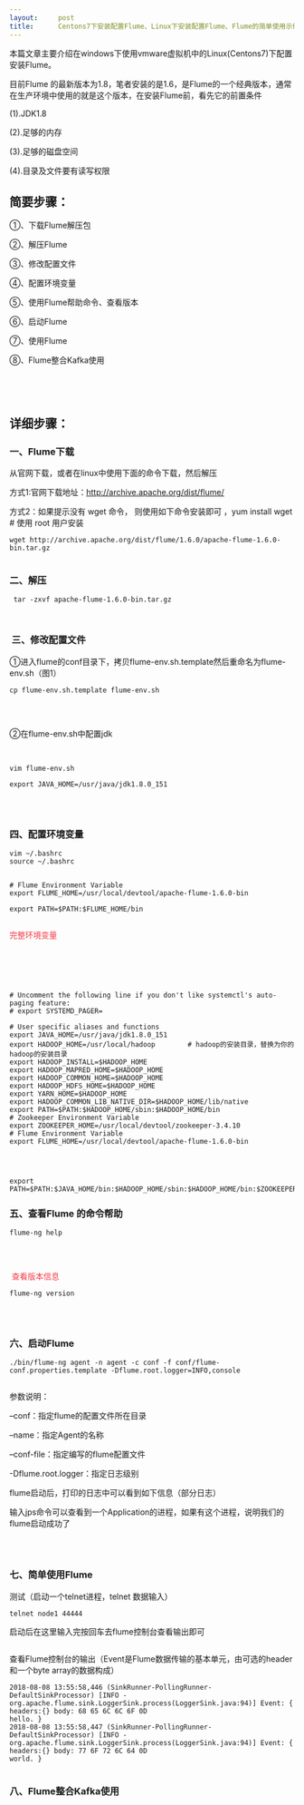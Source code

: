 ```yaml
---
layout:     post
title:      Centons7下安装配置Flume、Linux下安装配置Flume、Flume的简单使用示例、Flume整合Kafka使用
---
```

<div id="article_content" class="article_content clearfix csdn-tracking-statistics" data-pid="blog" data-mod="popu_307" data-dsm="post">
								            <link rel="stylesheet" href="https://csdnimg.cn/release/phoenix/template/css/ck_htmledit_views-f76675cdea.css">
						<div class="htmledit_views" id="content_views">
                <p>本篇文章主要介绍在windows下使用vmware虚拟机中的Linux(Centons7)下配置安装Flume。</p>

<p>目前Flume 的最新版本为1.8，笔者安装的是1.6，是Flume的一个经典版本，通常在生产环境中使用的就是这个版本，在安装Flume前，看先它的前置条件 </p>

<p>(1).JDK1.8 </p>

<p>(2).足够的内存 </p>

<p>(3).足够的磁盘空间 </p>

<p>(4).目录及文件要有读写权限</p>

<h2>简要步骤：</h2>

<p>①、下载Flume解压包</p>

<p>②、解压Flume</p>

<p>③、修改配置文件</p>

<p>④、配置环境变量</p>

<p>⑤、使用Flume帮助命令、查看版本</p>

<p>⑥、启动Flume</p>

<p>⑦、使用Flume</p>

<p>⑧、Flume整合Kafka使用</p>

<p> </p>

<h2><br>
详细步骤：</h2>

<h3>一、Flume下载</h3>

<p>从官网下载，或者在linux中使用下面的命令下载，然后解压</p>

<p>方式1:官网下载地址：<a href="http://archive.apache.org/dist/flume/" rel="nofollow">http://archive.apache.org/dist/flume/</a> </p>

<p>方式2：如果提示没有 wget 命令， 则使用如下命令安装即可 ，yum install wget # 使用 root 用户安装</p>

<pre class="has">
<code>wget http://archive.apache.org/dist/flume/1.6.0/apache-flume-1.6.0-bin.tar.gz</code></pre>

<p><img alt="" class="has" src="https://img-blog.csdnimg.cn/20181107221109370.png?x-oss-process=image/watermark,type_ZmFuZ3poZW5naGVpdGk,shadow_10,text_aHR0cHM6Ly9ibG9nLmNzZG4ubmV0L3pqaF83NDYxNDAxMjk=,size_16,color_FFFFFF,t_70"></p>

<h3>二、解压</h3>

<pre class="has">
<code> tar -zxvf apache-flume-1.6.0-bin.tar.gz </code></pre>

<p><img alt="" class="has" src="https://img-blog.csdnimg.cn/20181107221625617.png?x-oss-process=image/watermark,type_ZmFuZ3poZW5naGVpdGk,shadow_10,text_aHR0cHM6Ly9ibG9nLmNzZG4ubmV0L3pqaF83NDYxNDAxMjk=,size_16,color_FFFFFF,t_70"></p>

<p><img alt="" class="has" src="https://img-blog.csdnimg.cn/20181107221740181.png?x-oss-process=image/watermark,type_ZmFuZ3poZW5naGVpdGk,shadow_10,text_aHR0cHM6Ly9ibG9nLmNzZG4ubmV0L3pqaF83NDYxNDAxMjk=,size_16,color_FFFFFF,t_70"></p>

<h3> 三、修改配置文件</h3>

<p>①进入flume的conf目录下，拷贝flume-env.sh.template然后重命名为flume-env.sh（图1）</p>

<pre class="has">
<code>cp flume-env.sh.template flume-env.sh</code></pre>

<p><img alt="" class="has" src="https://img-blog.csdnimg.cn/20181107221918218.png?x-oss-process=image/watermark,type_ZmFuZ3poZW5naGVpdGk,shadow_10,text_aHR0cHM6Ly9ibG9nLmNzZG4ubmV0L3pqaF83NDYxNDAxMjk=,size_16,color_FFFFFF,t_70"></p>

<p> </p>

<p>②在flume-env.sh中配置jdk</p>

<p> </p>

<pre class="has">
<code>vim flume-env.sh

export JAVA_HOME=/usr/java/jdk1.8.0_151</code></pre>

<p><img alt="" class="has" src="https://img-blog.csdnimg.cn/20181107222058979.png?x-oss-process=image/watermark,type_ZmFuZ3poZW5naGVpdGk,shadow_10,text_aHR0cHM6Ly9ibG9nLmNzZG4ubmV0L3pqaF83NDYxNDAxMjk=,size_16,color_FFFFFF,t_70"></p>

<p> </p>

<h3>四、配置环境变量</h3>

<pre class="has">
<code>vim ~/.bashrc 
source ~/.bashrc 


# Flume Environment Variable
export FLUME_HOME=/usr/local/devtool/apache-flume-1.6.0-bin

export PATH=$PATH:$FLUME_HOME/bin</code></pre>

<p><img alt="" class="has" src="https://img-blog.csdnimg.cn/2018110722224134.png?x-oss-process=image/watermark,type_ZmFuZ3poZW5naGVpdGk,shadow_10,text_aHR0cHM6Ly9ibG9nLmNzZG4ubmV0L3pqaF83NDYxNDAxMjk=,size_16,color_FFFFFF,t_70"></p>

<p><span style="color:#f33b45;">完整环境变量</span> </p>

<p> </p>

<p> </p>

<pre class="has">
<code>
# Uncomment the following line if you don't like systemctl's auto-paging feature:
# export SYSTEMD_PAGER=

# User specific aliases and functions
export JAVA_HOME=/usr/java/jdk1.8.0_151
export HADOOP_HOME=/usr/local/hadoop        # hadoop的安装目录，替换为你的hadoop的安装目录
export HADOOP_INSTALL=$HADOOP_HOME
export HADOOP_MAPRED_HOME=$HADOOP_HOME
export HADOOP_COMMON_HOME=$HADOOP_HOME
export HADOOP_HDFS_HOME=$HADOOP_HOME
export YARN_HOME=$HADOOP_HOME
export HADOOP_COMMON_LIB_NATIVE_DIR=$HADOOP_HOME/lib/native
export PATH=$PATH:$HADOOP_HOME/sbin:$HADOOP_HOME/bin
# Zookeeper Environment Variable
export ZOOKEEPER_HOME=/usr/local/devtool/zookeeper-3.4.10
# Flume Environment Variable
export FLUME_HOME=/usr/local/devtool/apache-flume-1.6.0-bin




export PATH=$PATH:$JAVA_HOME/bin:$HADOOP_HOME/sbin:$HADOOP_HOME/bin:$ZOOKEEPER_HOME/bin:$FLUME_HOME/bin
</code></pre>

<h3>五、查看Flume 的命令帮助</h3>

<pre class="has">
<code>flume-ng help</code></pre>

<p><img alt="" class="has" src="https://img-blog.csdnimg.cn/20181107222452844.png?x-oss-process=image/watermark,type_ZmFuZ3poZW5naGVpdGk,shadow_10,text_aHR0cHM6Ly9ibG9nLmNzZG4ubmV0L3pqaF83NDYxNDAxMjk=,size_16,color_FFFFFF,t_70"></p>

<p> </p>

<p><span style="color:#f33b45;"> 查看版本信息</span></p>

<pre class="has">
<code>flume-ng version</code></pre>

<p><img alt="" class="has" src="https://img-blog.csdnimg.cn/2018110722253566.png?x-oss-process=image/watermark,type_ZmFuZ3poZW5naGVpdGk,shadow_10,text_aHR0cHM6Ly9ibG9nLmNzZG4ubmV0L3pqaF83NDYxNDAxMjk=,size_16,color_FFFFFF,t_70"></p>

<p> </p>

<h3>六、启动Flume</h3>

<pre class="has">
<code>./bin/flume-ng agent -n agent -c conf -f conf/flume-conf.properties.template -Dflume.root.logger=INFO,console</code></pre>

<p><img alt="" class="has" src="https://img-blog.csdnimg.cn/20181107222656657.png?x-oss-process=image/watermark,type_ZmFuZ3poZW5naGVpdGk,shadow_10,text_aHR0cHM6Ly9ibG9nLmNzZG4ubmV0L3pqaF83NDYxNDAxMjk=,size_16,color_FFFFFF,t_70"></p>

<p>参数说明： </p>

<p>–conf：指定flume的配置文件所在目录 </p>

<p>–name：指定Agent的名称 </p>

<p>–conf-file：指定编写的flume配置文件 </p>

<p>-Dflume.root.logger：指定日志级别</p>

<p>flume启动后，打印的日志中可以看到如下信息（部分日志）</p>

<p>输入jps命令可以查看到一个Application的进程，如果有这个进程，说明我们的flume启动成功了</p>

<p><img alt="" class="has" src="https://img-blog.csdnimg.cn/2018111717495865.png?x-oss-process=image/watermark,type_ZmFuZ3poZW5naGVpdGk,shadow_10,text_aHR0cHM6Ly9ibG9nLmNzZG4ubmV0L3pqaF83NDYxNDAxMjk=,size_16,color_FFFFFF,t_70"></p>

<p> </p>

<h3>七、简单使用Flume</h3>

<p>测试（启动一个telnet进程，telnet 数据输入）</p>

<pre class="has">
<code>telnet node1 44444</code></pre>

<p>启动后在这里输入完按回车去flume控制台查看输出即可</p>

<p><img alt="" class="has" src="https://img-blog.csdnimg.cn/20181117175040829.png?x-oss-process=image/watermark,type_ZmFuZ3poZW5naGVpdGk,shadow_10,text_aHR0cHM6Ly9ibG9nLmNzZG4ubmV0L3pqaF83NDYxNDAxMjk=,size_16,color_FFFFFF,t_70"></p>

<p>查看Flume控制台的输出（Event是Flume数据传输的基本单元，由可选的header和一个byte array的数据构成）</p>

<pre class="has">
<code>2018-08-08 13:55:58,446 (SinkRunner-PollingRunner-DefaultSinkProcessor) [INFO - org.apache.flume.sink.LoggerSink.process(LoggerSink.java:94)] Event: { headers:{} body: 68 65 6C 6C 6F 0D                               hello. }
2018-08-08 13:55:58,447 (SinkRunner-PollingRunner-DefaultSinkProcessor) [INFO - org.apache.flume.sink.LoggerSink.process(LoggerSink.java:94)] Event: { headers:{} body: 77 6F 72 6C 64 0D                               world. }</code></pre>

<p><img alt="" class="has" src="https://img-blog.csdnimg.cn/20181117175108181.png?x-oss-process=image/watermark,type_ZmFuZ3poZW5naGVpdGk,shadow_10,text_aHR0cHM6Ly9ibG9nLmNzZG4ubmV0L3pqaF83NDYxNDAxMjk=,size_16,color_FFFFFF,t_70"></p>

<h3>八、Flume整合Kafka使用</h3>

<p> </p>            </div>
                </div>
